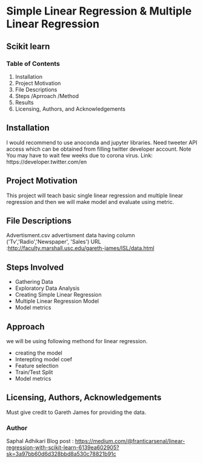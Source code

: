 # Simple Linear Regression & Multiple Linear Regression
## Scikit learn


### Table of Contents
1. Installation
2. Project Motivation
3. File Descriptions
4. Steps /Aprroach /Method
5. Results
6. Licensing, Authors, and Acknowledgements

<h2>Installation</h2>
I would recommend to use anoconda and jupyter libraries.
Need tweeter API access which can be obtained from filling twitter developer account. Note You may have to wait few weeks due to corona virus.
Link: https://developer.twitter.com/en

<h2>Project Motivation</h2>
This project will teach basic single linear regression and multiple linear regression and then we will make model and evaluate using metric.


<h2>File Descriptions</h2>

Advertisment.csv
advertisment data having column ('Tv','Radio','Newspaper', 'Sales')
URL :http://faculty.marshall.usc.edu/gareth-james/ISL/data.html

<h2>Steps Involved</h2>

* Gathering Data
* Exploratory Data Analysis
* Creating Simple Linear Regression
* Multiple Linear Regression Model
* Model metrics


<h2>Approach</h2>
we will be using following methond for linear regression.

* creating the model
* Interepting model coef
* Feature selection
* Train/Test Split 
* Model metrics

<h2>Licensing, Authors, Acknowledgements</h2>


Must give credit to Gareth James for providing the data.

### Author
Saphal Adhikari
Blog post : https://medium.com/@franticarsenal/linear-regression-with-scikit-learn-6139ea602905?sk=3a97bb60d6d328bbd8a530c78821b91c




